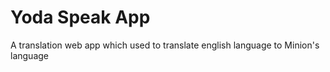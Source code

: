 # Yoda Speak App

A translation web app which used to translate english language to Minion's language